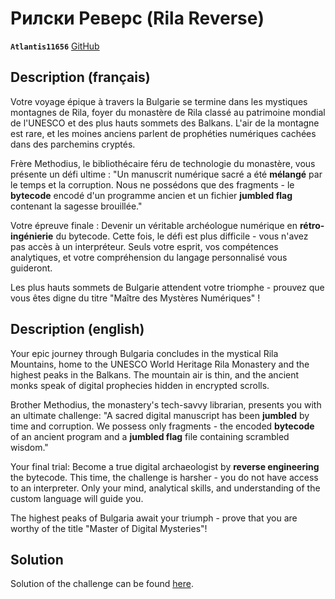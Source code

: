 # Рилски Реверс (Rila Reverse)

**`Atlantis11656`** [GitHub](https://github.com/MassinissaDjellouli)

## Description (français)

Votre voyage épique à travers la Bulgarie se termine dans les mystiques montagnes de Rila, foyer du monastère de Rila classé au patrimoine mondial de l'UNESCO et des plus hauts sommets des Balkans. L'air de la montagne est rare, et les moines anciens parlent de prophéties numériques cachées dans des parchemins cryptés.

Frère Methodius, le bibliothécaire féru de technologie du monastère, vous présente un défi ultime : "Un manuscrit numérique sacré a été **mélangé** par le temps et la corruption. Nous ne possédons que des fragments - le **bytecode** encodé d'un programme ancien et un fichier **jumbled flag** contenant la sagesse brouillée."

Votre épreuve finale : Devenir un véritable archéologue numérique en **rétro-ingénierie** du bytecode. Cette fois, le défi est plus difficile - vous n'avez pas accès à un interpréteur. Seuls votre esprit, vos compétences analytiques, et votre compréhension du langage personnalisé vous guideront.

Les plus hauts sommets de Bulgarie attendent votre triomphe - prouvez que vous êtes digne du titre "Maître des Mystères Numériques" !

## Description (english)

Your epic journey through Bulgaria concludes in the mystical Rila Mountains, home to the UNESCO World Heritage Rila Monastery and the highest peaks in the Balkans. The mountain air is thin, and the ancient monks speak of digital prophecies hidden in encrypted scrolls.

Brother Methodius, the monastery's tech-savvy librarian, presents you with an ultimate challenge: "A sacred digital manuscript has been **jumbled** by time and corruption. We possess only fragments - the encoded **bytecode** of an ancient program and a **jumbled flag** file containing scrambled wisdom."

Your final trial: Become a true digital archaeologist by **reverse engineering** the bytecode. This time, the challenge is harsher - you do not have access to an interpreter. Only your mind, analytical skills, and understanding of the custom language will guide you.

The highest peaks of Bulgaria await your triumph - prove that you are worthy of the title "Master of Digital Mysteries"!

## Solution

Solution of the challenge can be found [here](solution/README.md).
